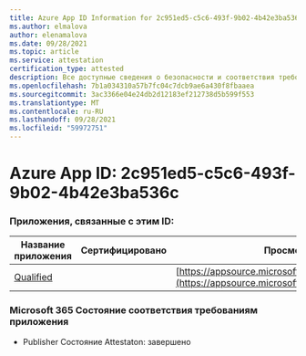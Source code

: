 ```yaml
---
title: Azure App ID Information for 2c951ed5-c5c6-493f-9b02-4b42e3ba536c
ms.author: elmalova
author: elenamalova
ms.date: 09/28/2021
ms.topic: article
ms.service: attestation
certification_type: attested
description: Все доступные сведения о безопасности и соответствия требованиям для 2c951ed5-c5c6-493f-9b02-4b42e3ba536c.
ms.openlocfilehash: 7b1a034310a57b7fc04c7dcb9ae6a430f8fbaaea
ms.sourcegitcommit: 3ac3366e04e24db2d12183ef212738d5b599f553
ms.translationtype: MT
ms.contentlocale: ru-RU
ms.lasthandoff: 09/28/2021
ms.locfileid: "59972751"
---
```

# <a name="azure-app-id-2c951ed5-c5c6-493f-9b02-4b42e3ba536c"></a>Azure App ID: 2c951ed5-c5c6-493f-9b02-4b42e3ba536c


### <a name="apps-associated-with-this-id"></a>Приложения, связанные с этим ID:
| **Название приложения** | **Сертифицировано** | **Просмотр в AppSource** |
|--------------|---------------|-----------------------|
| [Qualified](https://docs.microsoft.com/microsoft-365-app-certification/forward/WA200002720) |  | [https://appsource.microsoft.com/product/office/WA200002720](https://appsource.microsoft.com/product/office/WA200002720) |

### <a name="microsoft-365-app-compliance-status"></a>Microsoft 365 Состояние соответствия требованиям приложения
- Publisher Состояние Attestaton: завершено

